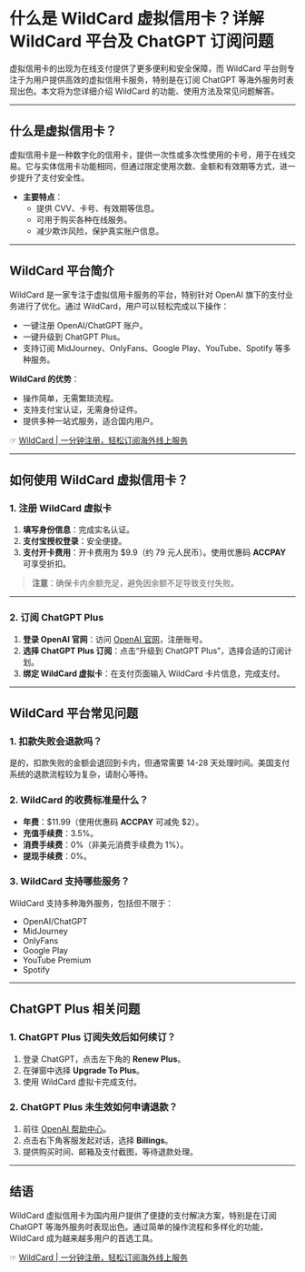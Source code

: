# 什么是 WildCard 虚拟信用卡？详解 WildCard 平台及 ChatGPT 订阅问题

虚拟信用卡的出现为在线支付提供了更多便利和安全保障，而 WildCard 平台则专注于为用户提供高效的虚拟信用卡服务，特别是在订阅 ChatGPT 等海外服务时表现出色。本文将为您详细介绍 WildCard 的功能、使用方法及常见问题解答。

---

## 什么是虚拟信用卡？

虚拟信用卡是一种数字化的信用卡，提供一次性或多次性使用的卡号，用于在线交易。它与实体信用卡功能相同，但通过限定使用次数、金额和有效期等方式，进一步提升了支付安全性。

- **主要特点**：
  - 提供 CVV、卡号、有效期等信息。
  - 可用于购买各种在线服务。
  - 减少欺诈风险，保护真实账户信息。

---

## WildCard 平台简介

WildCard 是一家专注于虚拟信用卡服务的平台，特别针对 OpenAI 旗下的支付业务进行了优化。通过 WildCard，用户可以轻松完成以下操作：

- 一键注册 OpenAI/ChatGPT 账户。
- 一键升级到 ChatGPT Plus。
- 支持订阅 MidJourney、OnlyFans、Google Play、YouTube、Spotify 等多种服务。

**WildCard 的优势**：
- 操作简单，无需繁琐流程。
- 支持支付宝认证，无需身份证件。
- 提供多种一站式服务，适合国内用户。

☞ [WildCard | 一分钟注册，轻松订阅海外线上服务](https://bit.ly/bewildcard)

---

## 如何使用 WildCard 虚拟信用卡？

### 1. 注册 WildCard 虚拟卡

1. **填写身份信息**：完成实名认证。
2. **支付宝授权登录**：安全便捷。
3. **支付开卡费用**：开卡费用为 $9.9（约 79 元人民币）。使用优惠码 **ACCPAY** 可享受折扣。

> **注意**：确保卡内余额充足，避免因余额不足导致支付失败。

---

### 2. 订阅 ChatGPT Plus

1. **登录 OpenAI 官网**：访问 [OpenAI 官网](https://www.openai.com/)，注册账号。
2. **选择 ChatGPT Plus 订阅**：点击“升级到 ChatGPT Plus”，选择合适的订阅计划。
3. **绑定 WildCard 虚拟卡**：在支付页面输入 WildCard 卡片信息，完成支付。

---

## WildCard 平台常见问题

### 1. 扣款失败会退款吗？

是的，扣款失败的金额会退回到卡内，但通常需要 14-28 天处理时间。美国支付系统的退款流程较为复杂，请耐心等待。

### 2. WildCard 的收费标准是什么？

- **年费**：$11.99（使用优惠码 **ACCPAY** 可减免 $2）。
- **充值手续费**：3.5%。
- **消费手续费**：0%（非美元消费手续费为 1%）。
- **提现手续费**：0%。

### 3. WildCard 支持哪些服务？

WildCard 支持多种海外服务，包括但不限于：
- OpenAI/ChatGPT
- MidJourney
- OnlyFans
- Google Play
- YouTube Premium
- Spotify

---

## ChatGPT Plus 相关问题

### 1. ChatGPT Plus 订阅失效后如何续订？

1. 登录 ChatGPT，点击左下角的 **Renew Plus**。
2. 在弹窗中选择 **Upgrade To Plus**。
3. 使用 WildCard 虚拟卡完成支付。

### 2. ChatGPT Plus 未生效如何申请退款？

1. 前往 [OpenAI 帮助中心](https://help.openai.com/)。
2. 点击右下角客服发起对话，选择 **Billings**。
3. 提供购买时间、邮箱及支付截图，等待退款处理。

---

## 结语

WildCard 虚拟信用卡为国内用户提供了便捷的支付解决方案，特别是在订阅 ChatGPT 等海外服务时表现出色。通过简单的操作流程和多样化的功能，WildCard 成为越来越多用户的首选工具。

☞ [WildCard | 一分钟注册，轻松订阅海外线上服务](https://bit.ly/bewildcard)
